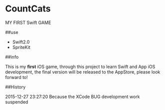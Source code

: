# CountCats
MY FIRST Swift GAME 

##use

- Swift2.0
- SpriteKit


##info

This is my **first** iOS game, through this project to learn Swift and App iOS development, the final version will be released to the AppStore, please look forward to!

##History

2015-12-27 23:27:20 Because the XCode BUG development work suspended

